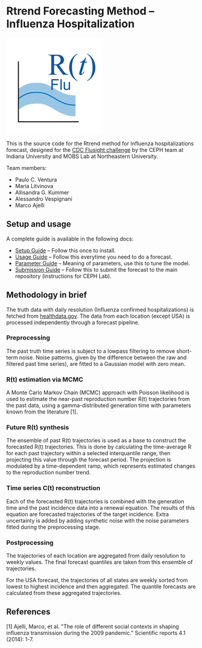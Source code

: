 # Rtrend Forecasting Method – Influenza Hospitalization

![image](rt_flu_logo.png "Rtrend Flu Logo")

This is the source code for the Rtrend method for Influenza hospitalizations forecast, designed for the [CDC Flusight challenge](https://www.cdc.gov/flu/weekly/flusight/how-flu-forecasting.htm) by the CEPH team at Indiana University and MOBS Lab at Northeastern University.

Team members:
- Paulo C. Ventura
- Maria Litvinova
- Allisandra G. Kummer
- Alessandro Vespignani
- Marco Ajelli 

## Setup and usage 

A complete guide is available in the following docs: 

- [Setup Guide](./docs/setup_guide.md) – Follow this once to install.
- [Usage Guide](./docs/usage_guide.md) – Follow this everytime you need to do a forecast.
- [Parameter Guide](./docs/parameter_guide.md) – Meaning of parameters, use this to tune the model. 
- [Submission Guide](./docs/submission_guide.md) – Follow this to submit the forecast to the main repository (instructions for CEPH Lab).


## Methodology in brief

The truth data with daily resolution (Influenza confirmed hospitalizations) is fetched from [healthdata.gov](https://healthdata.gov/). The data from each location (except USA) is processed independently through a forecast pipeline.

### Preprocessing

The past truth time series is subject to a lowpass filtering to remove short-term noise. Noise patterns, given by the difference between the raw and filtered past time series), are fitted to a Gaussian model with zero mean.

### R(t) estimation via MCMC

A Monte Carlo Markov Chain (MCMC) approach with Poisson likelihood is used to estimate the near-past reproduction number R(t) trajectories from the past data, using a gamma-distributed generation time with parameters known from the literature [1].  

### Future R(t) synthesis

The ensemble of past R(t) trajectories is used as a base to construct the forecasted R(t) trajectories. This is done by calculating the time-average R for each past trajectory within a selected interquantile range, then projecting this value through the forecast period. The projection is modulated by a time-dependent ramp, which represents estimated changes to the reproduction number trend.  

### Time series C(t) reconstruction

Each of the forecasted R(t) trajectories is combined with the generation time and the past incidence data into a renewal equation. The results of this equation are forecasted trajectories of the target incidence. Extra uncertainty is added by adding synthetic noise with the noise parameters fitted during the preprocessing stage.

### Postprocessing

The trajectories of each location are aggregated from daily resolution to weekly values. The final forecast quantiles are taken from this ensemble of trajectories.

For the USA forecast, the trajectories of all states are weekly sorted from lowest to highest incidence and then aggregated. The quantile forecasts are calculated from these aggregated trajectories. 

## References

[1] Ajelli, Marco, et al. "The role of different social contexts in shaping influenza transmission during the 2009 pandemic." Scientific reports 4.1 (2014): 1-7.
